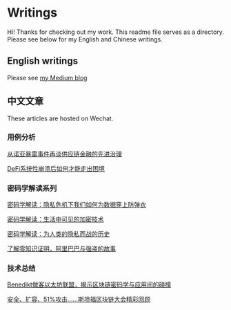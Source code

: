 # Writings
Hi! Thanks for checking out my work. This readme file serves as a directory. Please see below for my English and Chinese writings.

## English writings
Please see [my Medium blog](https://medium.com/@ze_chen)

## 中文文章

These articles are hosted on Wechat. 

### 用例分析
[从诺亚暴雷事件再谈供应链金融的先进治理](https://mp.weixin.qq.com/s/hPC7iRgW6Tz0q73FiFahog)

[DeFi系统性崩溃后如何才能走出困境](https://mp.weixin.qq.com/s/PMXC6TPU3fdTiBUjPEJhuQ)

### 密码学解读系列
[密码学解读：隐私危机下我们如何为数据穿上防弹衣](https://mp.weixin.qq.com/s/pbcz90ZUwSfFWlfJYvxz9Q)

[密码学解读：生活中可见的加密技术](https://mp.weixin.qq.com/s/bfhxYM5umdFeJGOCczV2Ag)

[密码学解读：为人类的隐私而战的历史](https://mp.weixin.qq.com/s/Vi1afiuZfyr6okaFlxm8rw)

[了解零知识证明，阿里巴巴与强盗的故事](https://mp.weixin.qq.com/s/sjk_RfLeHo1DBVRqOI7C7g)

### 技术总结
[Benedikt做客以太坊联盟，揭示区块链密码学与应用间的碰撞](https://mp.weixin.qq.com/s/-5FRy7ZgY7ulhFj4v3Ev6g)

[安全、扩容、51%攻击……斯坦福区块链大会精彩回顾](https://mp.weixin.qq.com/s/jyID8BOgIU0UbVTVJSSJdA)
